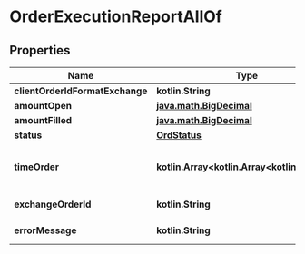 
# OrderExecutionReportAllOf

## Properties
Name | Type | Description | Notes
------------ | ------------- | ------------- | -------------
**clientOrderIdFormatExchange** | **kotlin.String** | Hash client id | 
**amountOpen** | [**java.math.BigDecimal**](java.math.BigDecimal.md) | Amount open | 
**amountFilled** | [**java.math.BigDecimal**](java.math.BigDecimal.md) | Amount filled | 
**status** | [**OrdStatus**](OrdStatus.md) |  | 
**timeOrder** | **kotlin.Array&lt;kotlin.Array&lt;kotlin.String&gt;&gt;** | Timestamped history of order status changes. | 
**exchangeOrderId** | **kotlin.String** | Exchange order id |  [optional]
**errorMessage** | **kotlin.String** | Error message |  [optional]




